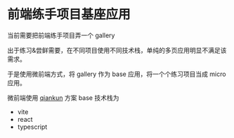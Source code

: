 # 前端练手项目基座应用

当前需要把前端练手项目弄一个 gallery

出于练习&尝鲜需要，在不同项目使用不同技术栈，单纯的多页应用明显不满足该需求。

于是使用微前端方式，将 gallery 作为 base 应用，将一个个练习项目当成 micro 应用。

微前端使用 [qiankun](https://qiankun.umijs.org/zh/guide) 方案
base 技术栈为

- vite
- react
- typescript
